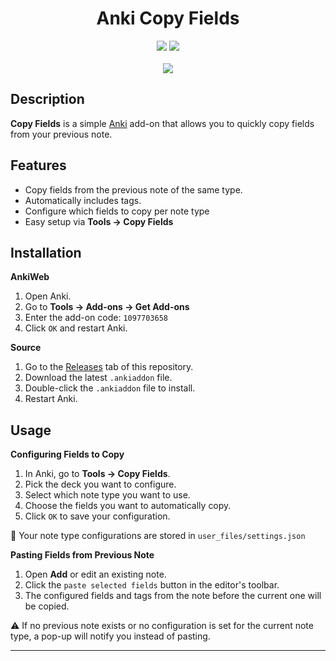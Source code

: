 <div align="center"><h1>Anki Copy Fields</h1>
<a href="https://ankiweb.net/shared/info/1097703658"><img src="https://img.shields.io/badge/rate-blue?style=plastic&logo=Anki&label=ankiweb&color=blue"/></a>
<a href="https://github.com/codec266/anki-copy-fields/blob/main/LICENSE"><img src="https://img.shields.io/badge/GNU_GPLv3-grey?style=plastic&label=license&labelColor=green"/></a>
</div><br>
<div align="center"><img src="https://github.com/codec266/anki-copy-fields/blob/main/assets/demo.gif"/></div>


## Description
**Copy Fields** is a simple [Anki](https://apps.ankiweb.net/) add-on that allows you to quickly copy fields from your previous note.

## Features
- Copy fields from the previous note of the same type.
- Automatically includes tags.
- Configure which fields to copy per note type
- Easy setup via **Tools → Copy Fields**

## Installation
**AnkiWeb**
1. Open Anki.
2. Go to **Tools → Add-ons → Get Add-ons**
3. Enter the add-on code: `1097703658`
4. Click `OK` and restart Anki.

**Source**
1. Go to the [Releases](https://github.com/codec266/anki-copy-fields/releases) tab of this repository.
2. Download the latest `.ankiaddon` file.
3. Double-click the `.ankiaddon` file to install.
4. Restart Anki.

## Usage

**Configuring Fields to Copy**
1. In Anki, go to **Tools → Copy Fields**.
2. Pick the deck you want to configure.
3. Select which note type you want to use.
4. Choose the fields you want to automatically copy.
5. Click `OK` to save your configuration.

📂 Your note type configurations are stored in `user_files/settings.json`

**Pasting Fields from Previous Note**
1. Open **Add** or edit an existing note.
2. Click the `paste selected fields` button in the editor's toolbar.
3. The configured fields and tags from the note before the current one will be copied.

⚠️ If no previous note exists or no configuration is set for the current note type, a pop-up will notify you instead of pasting.
___
